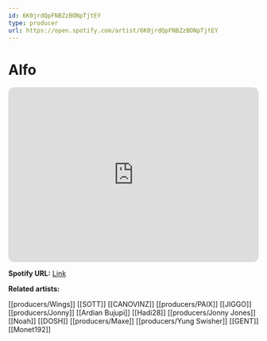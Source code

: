 ```yaml
---
id: 6K0jrdQpFNBZzBONpTjtEY
type: producer
url: https://open.spotify.com/artist/6K0jrdQpFNBZzBONpTjtEY
---
```

# Alfo

<iframe style="border-radius:12px" src="https://open.spotify.com/embed/artist/6K0jrdQpFNBZzBONpTjtEY" width="100%" height="352" frameBorder="0" allowfullscreen="" allow="autoplay; clipboard-write; encrypted-media; fullscreen; picture-in-picture" loading="lazy"></iframe>

**Spotify URL:** [Link](https://open.spotify.com/artist/6K0jrdQpFNBZzBONpTjtEY)

**Related artists:**

[[producers/Wings]]
[[SOTT]]
[[CANOVINZ]]
[[producers/PAIX]]
[[JIGGO]]
[[producers/Jonny]]
[[Ardian Bujupi]]
[[Hadi28]]
[[producers/Jonny Jones]]
[[Noah]]
[[DOSH]]
[[producers/Maxe]]
[[producers/Yung Swisher]]
[[GENT]]
[[Monet192]]
